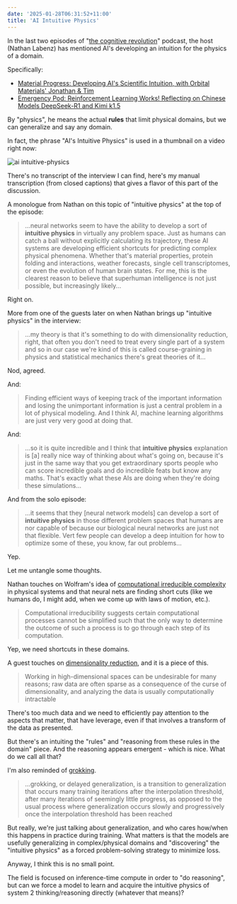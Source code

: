 ```yaml
---
date: '2025-01-28T06:31:52+11:00'
title: 'AI Intuitive Physics'
---
```


In the last two episodes of "[the cognitive revolution](https://www.cognitiverevolution.ai/)" podcast, the host (Nathan Labenz) has mentioned AI's developing an intuition for the physics of a domain.

Specifically:

* [Material Progress: Developing AI's Scientific Intuition, with Orbital Materials' Jonathan & Tim](https://www.youtube.com/watch?v=eVlXEJhCRvo)
* [Emergency Pod: Reinforcement Learning Works! Reflecting on Chinese Models DeepSeek-R1 and Kimi k1.5](https://www.youtube.com/watch?v=MbX9J1Tt_I0&ab_channel=CognitiveRevolution%22HowAIChangesEverything%22)

By "physics", he means the actual __rules__ that limit physical domains, but we can generalize and say any domain.

In fact, the phrase "AI's Intuitive Physics" is used in a thumbnail on a video right now:

![ai intuitive-physics](/blog/pics/ais-intuitive-physics.webp)

There's no transcript of the interview I can find, here's my manual transcription (from closed captions) that gives a flavor of this part of the discussion.

A monologue from Nathan on this topic of "intuitive physics" at the top of the episode:

> ...neural networks seem to have the ability to develop a sort of **intuitive physics** in virtually any problem space. Just as humans can catch a ball without explicitly calculating its trajectory, these AI systems are developing efficient shortcuts for predicting complex physical phenomena. Whether that's material properties, protein folding and interactions, weather forecasts, single cell transcriptomes, or even the evolution of human brain states. For me, this is the clearest reason to believe that superhuman intelligence is not just possible, but increasingly likely...

Right on.

More from one of the guests later on when Nathan brings up "intuitive physics" in the interview:

> ...my theory is that it's something to do with dimensionality reduction, right, that often you don't need to treat every single part of a system and so in our case we're kind of this is called course-graining in physics and statistical mechanics there's great theories of it...

Nod, agreed.

And:

> Finding efficient ways of keeping track of the important information and losing the unimportant information is just a central problem in a lot of physical modeling. And I think AI, machine learning algorithms are just very very good at doing that.

And:

> ...so it is quite incredible and I think that **intuitive physics** explanation is [a] really nice way of thinking about what's going on, because it's just in the same way that you get extraordinary sports people who can score incredible goals and do incredible feats but know any maths. That's exactly what these AIs are doing when they're doing these simulations...

And from the solo episode:

> ...it seems that they [neural network models] can develop a sort of **intuitive physics** in those different problem spaces that humans are nor capable of because our biological neural networks are just not that flexible. Vert few people can develop a deep intuition for how to optimize some of these, you know, far out problems...

Yep.

Let me untangle some thoughts.

Nathan touches on Wolfram's idea of [computational irreducible complexity](https://en.wikipedia.org/wiki/Computational_irreducibility) in physical systems and that neural nets are finding short cuts (like we humans do, I might add, when we come up with laws of motion, etc.).

> Computational irreducibility suggests certain computational processes cannot be simplified such that the only way to determine the outcome of such a process is to go through each step of its computation.

Yep, we need shortcuts in these domains.

A guest touches on [dimensionality reduction](https://en.wikipedia.org/wiki/Dimensionality_reduction), and it is a piece of this.

> Working in high-dimensional spaces can be undesirable for many reasons; raw data are often sparse as a consequence of the curse of dimensionality, and analyzing the data is usually computationally intractable

There's too much data and we need to efficiently pay attention to the aspects that matter, that have leverage, even if that involves a transform of the data as presented.

But there's an intuiting the "rules" and "reasoning from these rules in the domain" piece. And the reasoning appears emergent - which is nice. What do we call all that?

I'm also reminded of [grokking](https://en.wikipedia.org/wiki/Grokking_(machine_learning)).

> ...grokking, or delayed generalization, is a transition to generalization that occurs many training iterations after the interpolation threshold, after many iterations of seemingly little progress, as opposed to the usual process where generalization occurs slowly and progressively once the interpolation threshold has been reached

But really, we're just talking about generalization, and who cares how/when this happens in practice during training. What matters is that the models are usefully generalizing in complex/physical domains and "discovering" the "intuitive physics" as a forced problem-solving strategy to minimize loss.

Anyway, I think this is no small point.

The field is focused on inference-time compute in order to "do reasoning", but can we force a model to learn and acquire the intuitive physics of system 2 thinking/reasoning directly (whatever that means)?


